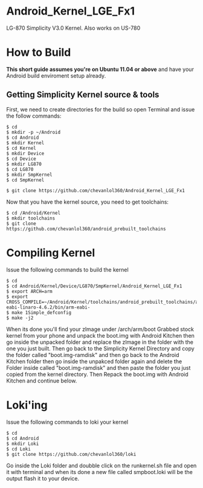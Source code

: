 Android_Kernel_LGE_Fx1
======================

LG-870 Simplicity V3.0 Kernel. Also works on US-780

How to Build
====================
**This short guide assumes you're on Ubuntu 11.04 or above** and have your Android build enviroment setup already.

Getting Simplicity Kernel source & tools
-------------------------------------------

First, we need to create directories for the build so open Terminal and issue the follow commands:

    $ cd 
    $ mkdir -p ~/Android
    $ cd Android
    $ mkdir Kernel
    $ cd Kernel
    $ mkdir Device
    $ cd Device
    $ mkdir LG870
    $ cd LG870
    $ mkdir SmpKernel
    $ cd SmpKernel

    $ git clone https://github.com/chevanlol360/Android_Kernel_LGE_Fx1

Now that you have the kernel source, you need to get toolchains:

    $ cd /Android/Kernel
    $ mkdir toolchains
    $ git clone https://github.com/chevanlol360/android_prebuilt_toolchains

Compiling Kernel
====================
Issue the following commands to build the kernel

    $ cd
    $ cd Android/Kernel/Device/LG870/SmpKernel/Android_Kernel_LGE_Fx1
    $ export ARCH=arm
    $ export CROSS_COMPILE=~/Android/Kernel/toolchains/android_prebuilt_toolchains/arm-eabi-linaro-4.6.2/bin/arm-eabi-
    $ make 1Simple_defconfig
    $ make -j2
    

When its done you'll find your zlmage under /arch/arm/boot Grabbed stock kernel from your phone and unpack the boot.img with Android Kitchen then go inside the unpacked folder and replace the zlmage in the folder with the one you just built. Then go back to the Simplicity Kernel Directory and copy the folder called "boot.img-ramdisk" and then go back to the Android Kitchen folder then go inside the unpakced folder again and delete the Folder inside called "boot.img-ramdisk" and then paste the folder you just copied from the kernel directory. Then Repack the boot.img with Android Kitchen and continue below.

Loki'ing
====================
Issue the following commands to loki your kernel
    
    $ cd
    $ cd Android
    $ mkdir Loki
    $ cd Loki
    $ git clone https://github.com/chevanlol360/loki
    
Go inside the Loki folder and doubble click on the runkernel.sh file and open it with terminal and when its done a new file called smpboot.loki will be the output flash it to your device.  
